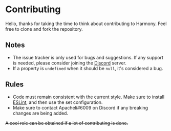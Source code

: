 # Contributing
Hello, thanks for taking the time to think about contributing to Harmony. Feel free to clone and fork the repository.

## Notes
* The issue tracker is only used for bugs and suggestions. If any support is needed, please consider joining the [Discord](https://discord.gg/rNPmCBR) server.
* If a property is `undefined` when it should be `null`, it's considered a bug.

## Rules
* Code must remain consistent with the current style. Make sure to install [ESLint](https://eslint.org/), and then use the set configuration.
* Make sure to contact Apacheli#6009 on Discord if any breaking changes are being added.

~~A cool role can be obtained if a lot of contributing is done.~~
